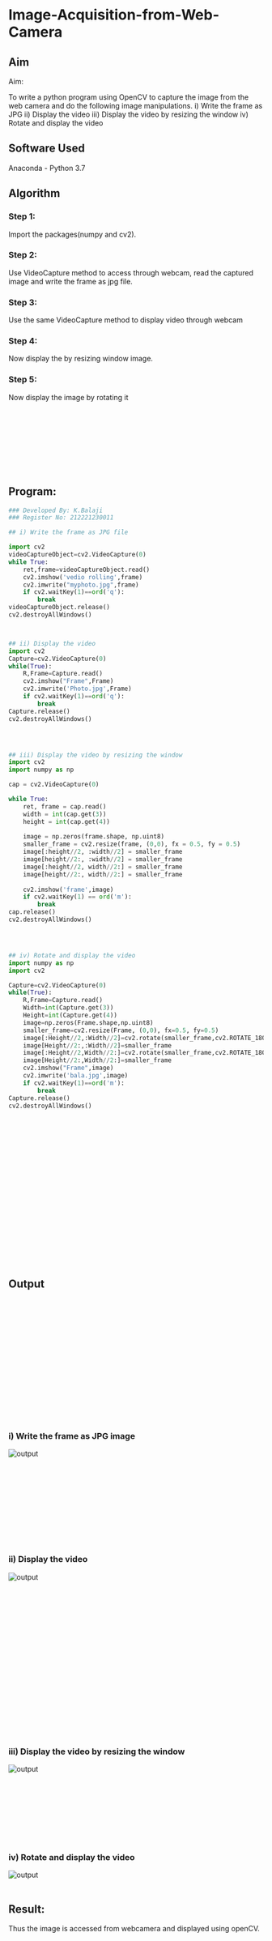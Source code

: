 # Image-Acquisition-from-Web-Camera
## Aim
 
Aim:
 
To write a python program using OpenCV to capture the image from the web camera and do the following image manipulations.
i) Write the frame as JPG 
ii) Display the video 
iii) Display the video by resizing the window
iv) Rotate and display the video

## Software Used
Anaconda - Python 3.7
## Algorithm
### Step 1:
Import the packages(numpy and cv2).
<br>

### Step 2:
Use VideoCapture method to access through webcam, read the captured image and write the frame as jpg file.
<br>

### Step 3:
Use the same VideoCapture method to display video through webcam
<br>

### Step 4:
Now display the by resizing window image.
<br>

### Step 5:
Now display the image by rotating it
<br>
<br></br>
<br></br>
<br></br>
<br></br>
## Program:
``` Python
### Developed By: K.Balaji
### Register No: 212221230011

## i) Write the frame as JPG file

import cv2
videoCaptureObject=cv2.VideoCapture(0)
while True:
    ret,frame=videoCaptureObject.read()
    cv2.imshow('vedio rolling',frame)
    cv2.imwrite("myphoto.jpg",frame)
    if cv2.waitKey(1)==ord('q'):
        break
videoCaptureObject.release()
cv2.destroyAllWindows()



## ii) Display the video
import cv2
Capture=cv2.VideoCapture(0)
while(True):
    R,Frame=Capture.read()
    cv2.imshow("Frame",Frame)
    cv2.imwrite('Photo.jpg',Frame)
    if cv2.waitKey(1)==ord('q'):
        break
Capture.release()
cv2.destroyAllWindows()




## iii) Display the video by resizing the window
import cv2
import numpy as np

cap = cv2.VideoCapture(0)

while True:
    ret, frame = cap.read()
    width = int(cap.get(3))
    height = int(cap.get(4))
    
    image = np.zeros(frame.shape, np.uint8)
    smaller_frame = cv2.resize(frame, (0,0), fx = 0.5, fy = 0.5)
    image[:height//2, :width//2] = smaller_frame
    image[height//2:, :width//2] = smaller_frame
    image[:height//2, width//2:] = smaller_frame
    image[height//2:, width//2:] = smaller_frame
    
    cv2.imshow('frame',image)
    if cv2.waitKey(1) == ord('m'):
        break
cap.release()
cv2.destroyAllWindows()




## iv) Rotate and display the video
import numpy as np
import cv2

Capture=cv2.VideoCapture(0)
while(True):
    R,Frame=Capture.read()
    Width=int(Capture.get(3))
    Height=int(Capture.get(4))
    image=np.zeros(Frame.shape,np.uint8)
    smaller_frame=cv2.resize(Frame, (0,0), fx=0.5, fy=0.5)
    image[:Height//2,:Width//2]=cv2.rotate(smaller_frame,cv2.ROTATE_180)
    image[Height//2:,:Width//2]=smaller_frame
    image[:Height//2,Width//2:]=cv2.rotate(smaller_frame,cv2.ROTATE_180)
    image[Height//2:,Width//2:]=smaller_frame
    cv2.imshow("Frame",image)
    cv2.imwrite('bala.jpg',image)
    if cv2.waitKey(1)==ord('m'):
        break
Capture.release()
cv2.destroyAllWindows()








```
<br></br>
<br></br>
<br></br>
<br></br>
<br></br>
<br></br>
## Output
<br></br>
<br></br>
<br></br>
<br></br>
<br></br>
<br></br>
<br></br>
### i) Write the frame as JPG image
![output](./myphoto.jpg)
</br>
</br>

<br></br>
<br></br>
<br></br>
<br></br>
### ii) Display the video
![output](./Photo.jpg)
</br>
</br>

<br></br>
<br></br>
<br></br>
<br></br>
<br></br>
<br></br>
<br></br>
<br></br>
### iii) Display the video by resizing the window
![output](./frame.png)
</br>
</br>


<br></br>
<br></br>
<br></br>
### iv) Rotate and display the video
![output](./bala.jpg)
</br>
</br>





## Result:
Thus the image is accessed from webcamera and displayed using openCV.
